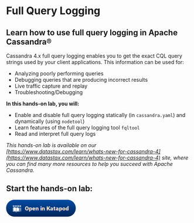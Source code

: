 # Full Query Logging

## Learn how to use full query logging in Apache Cassandra®

Cassandra 4.x full query logging enables you to get the exact CQL query strings used by your client applications. This information can be used for:
- Analyzing poorly performing queries 
- Debugging queries that are producing incorrect results
- Live traffic capture and replay
- Troubleshooting/Debugging

**In this hands-on lab, you will:**
- Enable and disable full query logging statically (in `cassandra.yaml`) and dynamically (using `nodetool`)
- Learn features of the full query logging tool `fqltool`
- Read and interpret full query logs

_This hands-on lab is available on our [https://www.datastax.com/learn/whats-new-for-cassandra-4](https://www.datastax.com/learn/whats-new-for-cassandra-4) site, where you can find many more resources to help you succeed with Apache Cassandra._

## Start the hands-on lab:

[![Open in KataPod](https://github.com/DataStax-Academy/katapod-shared-assets/blob/main/images/open-in-katapod.png)](https://gitpod.io/#https://github.com/ArtemChebotko/cassandra4-full-query-logging/)
